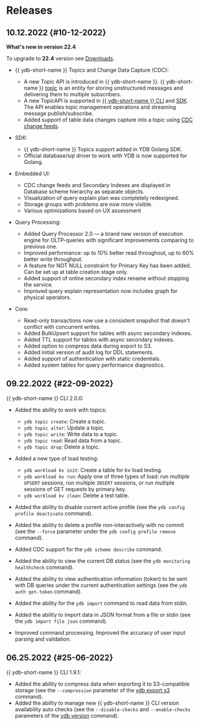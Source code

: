 # Releases

## 10.12.2022 {#10-12-2022}

**What's new in version 22.4**

To upgrade to **22.4** version see [Downloads](downloads/index.md).

* {{ ydb-short-name }} Topics and Change Data Capture (CDC):
  * A new Topic API is introduced in {{ ydb-short-name }}. {{ ydb-short-name }} [topic](concepts/topic.md) is an entity for storing unstructured messages and delivering them to multiple subscribers.
  * A new TopicAPI is supported in [{{ ydb-short-name }} CLI](reference/ydb-cli/topic-overview.md) and [SDK](reference/ydb-sdk/topic.md). The API enables topic management operations and streaming message publish/subscribe.
  * Added support of table data changes capture into a topic using [CDC change feeds](concepts/cdc.md).

* SDK:
  * {{ ydb-short-name }} Topics support added in YDB Golang SDK.
  * Official database/sql driver to work with YDB is now supported for Golang.

* Embedded UI:
  * CDC change feeds and Secondary Indexes are displayed in Database scheme hierarchy as separate objects.
  * Visualization of query explain plan was completely redesigned.
  * Storage groups with problems are now more visible.
  * Various optimizations based on UX assessment

* Query Processing:
  * Added Query Processor 2.0 — a brand new version of execution engine for OLTP-queries with significant improvements comparing to previous one.
  * Improved performance: up to 10% better read throughout, up to 60% better write throughput.
  * A feature for NOT NULL constraint for Primary Key has been added. Can be set up at table creation stage only.
  * Added support of online secondary index rename without stopping the service.
  * Improved query explain representation now includes graph for physical operators.

* Core:
  * Read-only transactions now use a consistent snapshot that doesn't conflict with concurrent writes.
  * Added BulkUpsert support for tables with async secondary indexes.
  * Added TTL support for tables with async secondary indexes.
  * Added option to compress data during export to S3.
  * Added initial version of audit log for DDL statements.
  * Added support of authentication with static credentials.
  * Added system tables for query performance diagnostics.

## 09.22.2022 {#22-09-2022}

{{ ydb-short-name }} CLI 2.0.0:

* Added the ability to work with topics:
  * `ydb topic create`: Create a topic.
  * `ydb topic alter`: Update a topic.
  * `ydb topic write`: Write data to a topic.
  * `ydb topic read`: Read data from a topic.
  * `ydb topic drop`: Delete a topic.

* Added a new type of load testing:
  * `ydb workload kv init`: Create a table for kv load testing.
  * `ydb workload kv run`: Apply one of three types of load: run multiple `UPSERT` sessions, run multiple `INSERT` sessions, or run multiple sessions of GET requests by primary key.
  * `ydb workload kv clean`: Delete a test table.

* Added the ability to disable current active profile (see the `ydb config profile deactivate` command).
* Added the ability to delete a profile non-interactively with no commit (see the `--force` parameter under the `ydb config profile remove` command).
* Added CDC support for the `ydb scheme describe` command.
* Added the ability to view the current DB status (see the `ydb monitoring healthcheck` command).
* Added the ability to view authentication information (token) to be sent with DB queries under the current authentication settings (see the `ydb auth get-token` command).
* Added the ability for the `ydb import` command to read data from stdin.
* Added the ability to import data in JSON format from a file or stdin (see the `ydb import file json` command).
* Improved command processing. Improved the accuracy of user input parsing and validation.

## 06.25.2022 {#25-06-2022}

{{ ydb-short-name }} CLI 1.9.1:

* Added the ability to compress data when exporting it to S3-compatible storage (see the `--compression` parameter of the [ydb export s3](reference/ydb-cli/export_import/s3_export.md) command).
* Added the ability to manage new {{ ydb-short-name }} CLI version availability auto checks (see the `--disable-checks` and `--enable-checks` parameters of the [ydb version](reference/ydb-cli/version.md) command).
